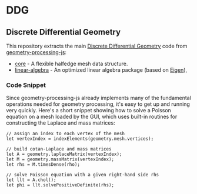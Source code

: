 # DDG

## Discrete Differential Geometry

This repository extracts the main [Discrete Differential Geometry](https://www.ams.org/publications/journals/notices/201710/rnoti-p1153.pdf) code from [geometry-processing-js](https://github.com/Martin-Eriksson/geometry-processing-js):

- [core](https://github.com/relativeflux/ddg/tree/master/core) - A flexible halfedge mesh data structure.
- [linear-algebra](https://github.com/relativeflux/ddg/tree/master/linear-algebra) - An optimized linear algebra package (based on [Eigen](https://eigen.tuxfamily.org)),

### Code Snippet

Since geometry-processing-js already implements many of the fundamental operations needed for geometry processing, it's easy to get up and running very quickly. Here's a short snippet showing how to solve a Poisson equation on a mesh loaded by the GUI, which uses built-in routines for constructing the Laplace and mass matrices:

```
// assign an index to each vertex of the mesh
let vertexIndex = indexElements(geometry.mesh.vertices);

// build cotan-Laplace and mass matrices
let A = geometry.laplaceMatrix(vertexIndex);
let M = geometry.massMatrix(vertexIndex);
let rhs = M.timesDense(rho);

// solve Poisson equation with a given right-hand side rhs
let llt = A.chol();
let phi = llt.solvePositiveDefinite(rhs);
```

